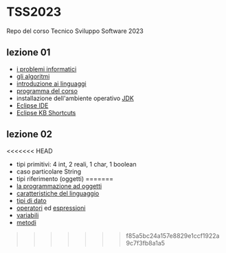 # TSS2023
Repo del corso Tecnico Sviluppo Software 2023

## lezione 01

* [i problemi informatici](https://github.com/maboglia/Fondamenti/blob/master/001_ProblemiInformatici.md)
* [gli algoritmi](https://github.com/maboglia/Fondamenti/blob/master/002_Algoritmi.md)
* [introduzione ai linguaggi](https://github.com/maboglia/Fondamenti/blob/master/003_ParadigmiLinguaggi.md)
* [programma del corso](https://github.com/maboglia/CorsoJava/blob/master/appunti/000_programma_UF.md)
* installazione dell'ambiente operativo [JDK](https://www.oracle.com/in/java/technologies/downloads/)
* [Eclipse IDE](https://www.eclipse.org/downloads/)
* [Eclipse KB Shortcuts](https://github.com/maboglia/CorsoJava/blob/master/appunti/101_eclipse.md)


## lezione 02

<<<<<<< HEAD
* tipi primitivi: 4 int, 2 reali, 1 char, 1 boolean
* caso particolare String
* tipi riferimento (oggetti)
=======
* [la programmazione ad oggetti](https://github.com/maboglia/Fondamenti/blob/master/005_OOP.md)
* [caratteristiche del linguaggio](https://github.com/maboglia/CorsoJava/blob/master/appunti/001_Caratteristiche_Java.md)
* [tipi di dato](https://github.com/maboglia/CorsoJava/blob/master/appunti/004_tipi.md)
* [operatori](https://github.com/maboglia/CorsoJava/blob/master/appunti/002_operatori.md) ed [espressioni](https://github.com/maboglia/CorsoJava/blob/master/appunti/002_espressioni.md)
* [variabili](https://github.com/maboglia/CorsoJava/blob/master/appunti/003_variabili.md)
* [metodi](https://github.com/maboglia/CorsoJava/blob/master/appunti/009_metodi.md)
>>>>>>> f85a5bc24a157e8829e1ccf1922a9c7f3fb8a1a5

